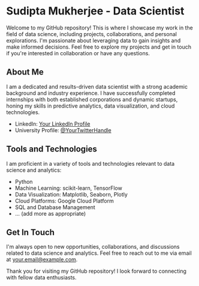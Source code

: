 # Sudipta Mukherjee - Data Scientist

Welcome to my GitHub repository! This is where I showcase my work in the field of data science, including projects, collaborations, and personal explorations. I'm passionate about leveraging data to gain insights and make informed decisions. Feel free to explore my projects and get in touch if you're interested in collaboration or have any questions.

## About Me

I am a dedicated and results-driven data scientist with a strong academic background and industry experience. I have successfully completed internships with both established corporations and dynamic startups, honing my skills in predictive analytics, data visualization, and cloud technologies.

- LinkedIn: [Your LinkedIn Profile]([https://www.linkedin.com/in/yourprofile/](https://www.linkedin.com/in/sudipto-iitm/))
- University Profile: [@YourTwitterHandle]([https://twitter.com/yourhandle](https://app.onlinedegree.iitm.ac.in/student/21F1006264))


## Tools and Technologies

I am proficient in a variety of tools and technologies relevant to data science and analytics:

- Python
- Machine Learning: scikit-learn, TensorFlow
- Data Visualization: Matplotlib, Seaborn, Plotly
- Cloud Platforms: Google Cloud Platform
- SQL and Database Management
- ... (add more as appropriate)

## Get In Touch

I'm always open to new opportunities, collaborations, and discussions related to data science and analytics. Feel free to reach out to me via email at your.email@example.com.

Thank you for visiting my GitHub repository! I look forward to connecting with fellow data enthusiasts.



<!---
sudiptoCO/sudiptoCO is a ✨ special ✨ repository because its `README.md` (this file) appears on your GitHub profile.
You can click the Preview link to take a look at your changes.
--->
